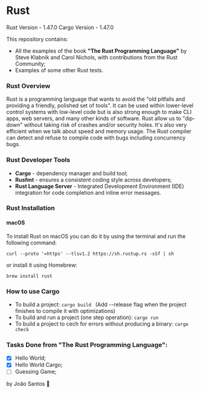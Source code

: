 # Rust

Rust Version - 1.47.0
Cargo Version - 1.47.0

This repository contains:

- All the examples of the book **"The Rust Programming Language"** by Steve Klabnik and Carol Nichols, with contributions from the Rust Community;
- Examples of some other Rust tests.

### Rust Overview

Rust is a programming language that wants to avoid the "old pitfalls and providing a friendly, polished set of tools". It can be used within lower-level control systems with low-level code but is also strong enough to make CLI apps, web servers, and many other kinds of software. Rust allow us to "dip-down" without taking risk of crashes and/or security holes. It's also very efficient when we talk about speed and memory usage. The Rust compiler can detect and refuse to compile code with bugs including concurrency bugs. 

### Rust Developer Tools

- **Cargo** - dependency manager and build tool;
- **Rusfmt** - ensures a consistent coding style across developers;
- **Rust Language Server** - Integrated Development Environment (IDE) integration for code completion and inline error messages.

### Rust Installation

#### macOS

To install Rust on macOS you can do it by using the terminal and run the following command:

``` curl --proto '=https' --tlsv1.2 https://sh.rustup.rs -sSf | sh ```

or install it using Homebrew:

``` brew install rust  ```

### How to use Cargo

- To build a project: ``` cargo build  ``` (Add --release flag when the project finishes to compile it with optimizations)
- To build and run a project (one step operation): ``` cargo run  ```
- To build a project to cech for errors without producing a binary: ``` cargo check  ```

### Tasks Done from "The Rust Programming Language":

- [x] Hello World;
- [x] Hello World Cargo;
- [ ] Guessing Game;

by João Santos :ghost: 